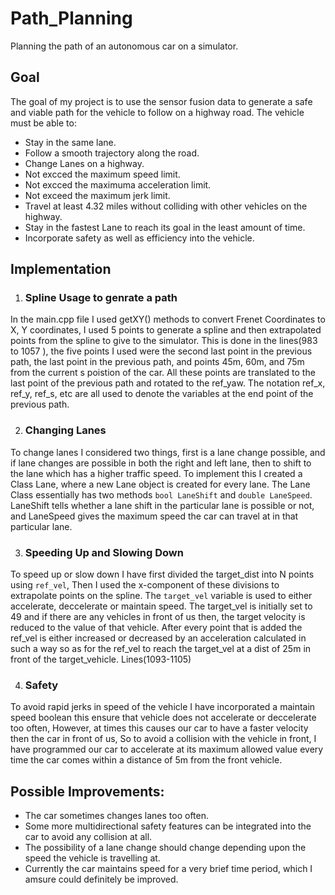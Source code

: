 # Path_Planning
Planning the path of an autonomous car on a simulator.


## Goal
The goal of my project is to use the sensor fusion data to generate a safe and viable path for the vehicle to follow on a highway road. The vehicle must be able to:
* Stay in the same lane.
* Follow a smooth trajectory along the road.
* Change Lanes on a highway.
* Not excced the maximum speed limit.
* Not excced the maximuma acceleration limit.
* Not exceed the maximum jerk limit.
* Travel at least 4.32 miles without colliding with other vehicles on the highway.
* Stay in the fastest Lane to reach its goal in the least amount of time.
* Incorporate safety as well as efficiency into the vehicle.


## Implementation

1. ### Spline Usage to genrate a path
In the main.cpp file I used getXY() methods to convert Frenet Coordinates to X, Y coordinates, I used 5 points to generate a spline and then extrapolated points from the spline to give to the simulator. This is done in the lines(983 to 1057 ), the five points I used were the second last point in the previous path, the last point in the previous path, and points 45m, 60m, and 75m from the current s poistion of the car. All these points are translated to the last point of the previous path and rotated to the ref_yaw. The notation ref_x, ref_y, ref_s, etc are all used to denote the variables at the end point of the previous path.

2. ### Changing Lanes
To change lanes I considered two things, first is a lane change possible, and if lane changes are possible in both the right and left lane, then to shift to the lane which has a higher traffic speed. To implement this I created a Class Lane, where a new Lane object is created for every lane. The Lane Class essentially has two methods `bool LaneShift` and `double LaneSpeed`. LaneShift tells whether a lane shift in the particular lane is possible or not, and LaneSpeed gives the maximum speed the car can travel at in that particular lane.

3. ### Speeding Up and Slowing Down
To speed up or slow down I have first divided the target_dist into N points using `ref_vel`, Then I used the x-component of these divisions to extrapolate points on the spline. The `target_vel` variable is used to either accelerate, deccelerate or maintain speed. The target_vel is initially set to 49 and if there are any vehicles in front of us then, the target velocity is reduced to the value of that vehicle.
After every point that is added the ref_vel is either increased or decreased by an acceleration calculated in such a way so as for the ref_vel to reach the target_vel at a dist of 25m in front of the target_vehicle. Lines(1093-1105)

4. ### Safety
To avoid rapid jerks in speed of the vehicle I have incorporated a maintain speed boolean this ensure that vehicle does not accelerate or deccelerate too often, However, at times this causes our car to have a faster velocity then the car in front of us, So to avoid a collision with the vehicle in front, I have programmed our car to accelerate at its maximum allowed value every time the car comes within a distance of 5m from the front vehicle.


## Possible Improvements:
* The car sometimes changes lanes too often.
* Some more multidirectional safety features can be integrated into the car to avoid any collision at all.
* The possibility of a lane change should change depending upon the speed the vehicle is travelling at.
* Currently the car maintains speed for a very brief time period, which I amsure could definitely be improved.

